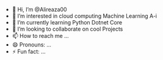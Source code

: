 - 👋 Hi, I’m @Alireaza00
- 👀 I’m interested in cloud computing Machine Learning A-i
- 🌱 I’m currently learning Python Dotnet Core 
- 💞️ I’m looking to collaborate on cool Projects
- 📫 How to reach me ...
- 😄 Pronouns: ...
- ⚡ Fun fact: ...

<!---
Alireaza00/Alireaza00 is a ✨ special ✨ repository because its `README.md` (this file) appears on your GitHub profile.
You can click the Preview link to take a look at your changes.
--->

